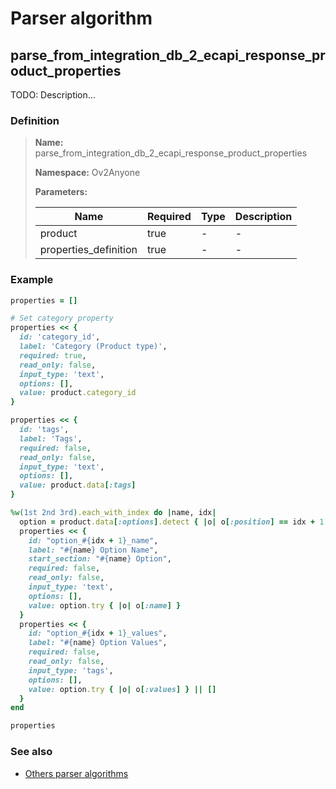# Parser algorithm
 
## parse_from_integration_db_2_ecapi_response_product_properties

TODO: Description...
    
### Definition

> **Name:** parse_from_integration_db_2_ecapi_response_product_properties
> 
> **Namespace:** Ov2Anyone
>
> **Parameters:**
> 
> | Name | Required | Type | Description |
> | ---- | -------- | ---- | ----------- |
> | product | true | - | - |
> | properties_definition | true | - | - |

### Example
```ruby
properties = []

# Set category property
properties << {
  id: 'category_id',
  label: 'Category (Product type)',
  required: true,
  read_only: false,
  input_type: 'text',
  options: [],
  value: product.category_id
}

properties << {
  id: 'tags',
  label: 'Tags',
  required: false,
  read_only: false,
  input_type: 'text',
  options: [],
  value: product.data[:tags]
}

%w(1st 2nd 3rd).each_with_index do |name, idx|
  option = product.data[:options].detect { |o| o[:position] == idx + 1 }
  properties << {
    id: "option_#{idx + 1}_name",
    label: "#{name} Option Name",
    start_section: "#{name} Option",
    required: false,
    read_only: false,
    input_type: 'text',
    options: [],
    value: option.try { |o| o[:name] }
  }
  properties << {
    id: "option_#{idx + 1}_values",
    label: "#{name} Option Values",
    required: false,
    read_only: false,
    input_type: 'tags',
    options: [],
    value: option.try { |o| o[:values] } || []
  }
end

properties
```

### See also
* [Others parser algorithms](overview?id=parse_from_integration_db_2_ecapi_response_product_properties)